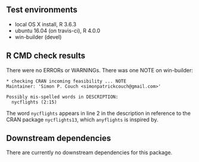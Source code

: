 ## Test environments

  - local OS X install, R 3.6.3
  - ubuntu 16.04 (on travis-ci), R 4.0.0
  - win-builder (devel)

## R CMD check results

There were no ERRORs or WARNINGs. There was one NOTE on win-builder:

```
* checking CRAN incoming feasibility ... NOTE
Maintainer: 'Simon P. Couch <simonpatrickcouch@gmail.com>'

Possibly mis-spelled words in DESCRIPTION:
  nycflights (2:15)
```

The word `nycflights` appears in line 2 in the description in reference to
the CRAN package `nycflights13`, which `anyflights` is inspired by.

## Downstream dependencies

There are currently no downstream dependencies for this package.

